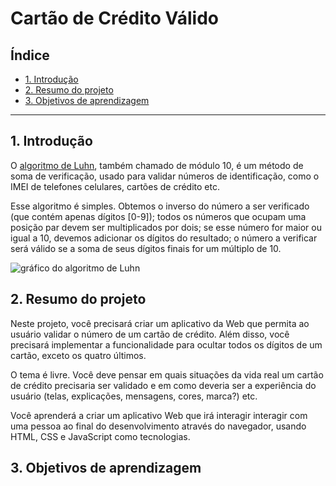 # Cartão de Crédito Válido

## Índice

* [1. Introdução](#1-Introdução)
* [2. Resumo do projeto](#2-resumo-do-projeto)
* [3. Objetivos de aprendizagem](#3-objetivos-de-aprendizagem)


***

## 1. Introdução

O [algoritmo de Luhn](https://en.wikipedia.org/wiki/Luhn_algorithm), também
chamado de módulo 10, é um método de soma de verificação, usado para validar
números de identificação, como o IMEI de telefones celulares, cartões de crédito
etc.

Esse algoritmo é simples. Obtemos o inverso do número a ser verificado (que
contém apenas dígitos [0-9]); todos os números que ocupam uma posição par devem
ser multiplicados por dois; se esse número for maior ou igual a 10, devemos
adicionar os dígitos do resultado; o número a verificar será válido se a soma de
seus dígitos finais for um múltiplo de 10.

![gráfico do algoritmo de
Luhn](https://www.101computing.net/wp/wp-content/uploads/Luhn-Algorithm.png)

## 2. Resumo do projeto

Neste projeto, você precisará criar um aplicativo da Web que permita ao usuário
validar o número de um cartão de crédito.  Além disso, você precisará
implementar a funcionalidade para ocultar todos os dígitos de um cartão, exceto
os quatro últimos.

O tema é livre. Você deve pensar em quais situações da vida real um cartão de
crédito precisaria ser validado e em como deveria ser a experiência do usuário
(telas, explicações, mensagens, cores, marca?) etc.

Você aprenderá a criar um aplicativo Web que irá interagir interagir com uma
pessoa ao final do desenvolvimento através do navegador, usando HTML, CSS e
JavaScript como tecnologias.

## 3. Objetivos de aprendizagem

